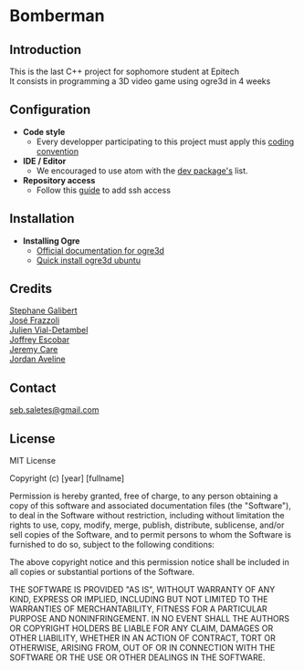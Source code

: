 # Bomberman

## Introduction

This is the last C++ project for sophomore student at Epitech  
It consists in programming a 3D video game using ogre3d in 4 weeks

## Configuration
* **Code style**
  * Every developper participating to this project must apply this [coding convention](https://github.com/seb-saletes/bomberman/wiki/Code-Convention)
* **IDE / Editor**
  * We encouraged to use atom with the [dev package's](https://github.com/seb-saletes/bomberman/wiki/Atom-dev-package) list.
* **Repository access** 
  * Follow this [guide](https://help.github.com/articles/generating-an-ssh-key/) to add ssh access

## Installation
* **Installing Ogre**
  * [Official documentation for ogre3d](http://www.ogre3d.org/docs/api/1.9/)
  * [Quick install ogre3d ubuntu](https://github.com/seb-saletes/bomberman/wiki/Quick-install-ogre-3d-ubuntu)


## Credits
[Stephane Galibert](https://github.com/Stephouuu)  
[José Frazzoli](https://github.com/FrazzoJ)  
[Julien Vial-Detambel](https://github.com/Julien-Vial-Detambel)  
[Joffrey Escobar](https://github.com/Escobaj)  
[Jeremy Care](https://github.com/jeremycare)  
[Jordan Aveline](https://github.com/avelin-j)  
 
## Contact
  seb.saletes@gmail.com

## License
MIT License

Copyright (c) [year] [fullname]

Permission is hereby granted, free of charge, to any person obtaining a copy
of this software and associated documentation files (the "Software"), to deal
in the Software without restriction, including without limitation the rights
to use, copy, modify, merge, publish, distribute, sublicense, and/or sell
copies of the Software, and to permit persons to whom the Software is
furnished to do so, subject to the following conditions:

The above copyright notice and this permission notice shall be included in all
copies or substantial portions of the Software.

THE SOFTWARE IS PROVIDED "AS IS", WITHOUT WARRANTY OF ANY KIND, EXPRESS OR
IMPLIED, INCLUDING BUT NOT LIMITED TO THE WARRANTIES OF MERCHANTABILITY,
FITNESS FOR A PARTICULAR PURPOSE AND NONINFRINGEMENT. IN NO EVENT SHALL THE
AUTHORS OR COPYRIGHT HOLDERS BE LIABLE FOR ANY CLAIM, DAMAGES OR OTHER
LIABILITY, WHETHER IN AN ACTION OF CONTRACT, TORT OR OTHERWISE, ARISING FROM,
OUT OF OR IN CONNECTION WITH THE SOFTWARE OR THE USE OR OTHER DEALINGS IN THE
SOFTWARE.
